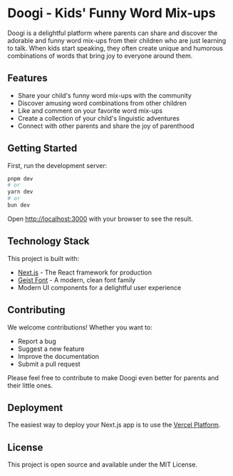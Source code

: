 # Doogi - Kids' Funny Word Mix-ups

Doogi is a delightful platform where parents can share and discover the adorable and funny word mix-ups from their children who are just learning to talk. When kids start speaking, they often create unique and humorous combinations of words that bring joy to everyone around them.

## Features

- Share your child's funny word mix-ups with the community
- Discover amusing word combinations from other children
- Like and comment on your favorite word mix-ups
- Create a collection of your child's linguistic adventures
- Connect with other parents and share the joy of parenthood

## Getting Started

First, run the development server:

```bash
pnpm dev
# or
yarn dev
# or
bun dev
```

Open [http://localhost:3000](http://localhost:3000) with your browser to see the result.

## Technology Stack

This project is built with:

- [Next.js](https://nextjs.org) - The React framework for production
- [Geist Font](https://vercel.com/font) - A modern, clean font family
- Modern UI components for a delightful user experience

## Contributing

We welcome contributions! Whether you want to:

- Report a bug
- Suggest a new feature
- Improve the documentation
- Submit a pull request

Please feel free to contribute to make Doogi even better for parents and their little ones.

## Deployment

The easiest way to deploy your Next.js app is to use the [Vercel Platform](https://vercel.com/new?utm_medium=default-template&filter=next.js&utm_source=create-next-app&utm_campaign=create-next-app-readme).

## License

This project is open source and available under the MIT License.
